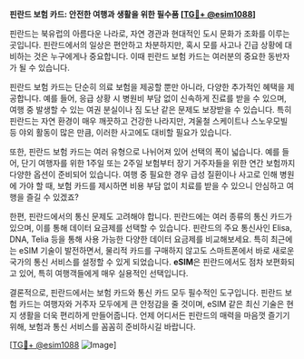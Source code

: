 **핀란드 보험 카드: 안전한 여행과 생활을 위한 필수품 [[TG💪+ @esim1088](https://t.me/s/esim1088)]**

핀란드는 북유럽의 아름다운 나라로, 자연 경관과 현대적인 도시 문화가 조화를 이루는 곳입니다. 핀란드에서의 일상은 편안하고 차분하지만, 혹시 모를 사고나 긴급 상황에 대비하는 것은 누구에게나 중요합니다. 이때 핀란드 보험 카드는 여러분의 중요한 동반자가 될 수 있습니다. 

핀란드 보험 카드는 단순히 의료 보험을 제공할 뿐만 아니라, 다양한 추가적인 혜택을 제공합니다. 예를 들어, 응급 상황 시 병원비 부담 없이 신속하게 진료를 받을 수 있으며, 여행 중 발생할 수 있는 여권 분실이나 짐 도난 같은 문제도 보장받을 수 있습니다. 특히 핀란드는 자연 환경이 매우 깨끗하고 건강한 나라지만, 겨울철 스케이트나 스노우모빌 등 야외 활동이 많은 만큼, 이러한 사고에도 대비할 필요가 있습니다.

또한, 핀란드 보험 카드는 여러 유형으로 나뉘어져 있어 선택의 폭이 넓습니다. 예를 들어, 단기 여행자를 위한 1주일 또는 2주일 보험부터 장기 거주자들을 위한 연간 보험까지 다양한 옵션이 준비되어 있습니다. 여행 중 필요한 경우 급성 질환이나 사고로 인해 병원에 가야 할 때, 보험 카드를 제시하면 비용 부담 없이 치료를 받을 수 있으니 안심하고 여행을 즐길 수 있겠죠?

한편, 핀란드에서의 통신 문제도 고려해야 합니다. 핀란드에는 여러 종류의 통신 카드가 있으며, 이를 통해 데이터 요금제를 선택할 수 있습니다. 핀란드의 주요 통신사인 Elisa, DNA, Telia 등을 통해 사용 가능한 다양한 데이터 요금제를 비교해보세요. 특히 최근에는 eSIM 기술이 발전하면서, 물리적 카드를 구매하지 않고도 스마트폰에서 바로 새로운 국가의 통신 서비스를 설정할 수 있게 되었습니다. **eSIM**은 핀란드에서도 점차 보편화되고 있어, 특히 여행객들에게 매우 실용적인 선택입니다.

결론적으로, 핀란드에서는 보험 카드와 통신 카드 모두 필수적인 도구입니다. 핀란드 보험 카드는 여행자와 거주자 모두에게 큰 안정감을 줄 것이며, eSIM 같은 최신 기술은 현지 생활을 더욱 편리하게 만들어줍니다. 언제 어디서든 핀란드의 매력을 마음껏 즐기기 위해, 보험과 통신 서비스를 꼼꼼히 준비하시길 바랍니다.

[[TG💪+ @esim1088](https://t.me/s/esim1088) ![Image](https://i.postimg.cc/Y0z9fWf4/image.png)]